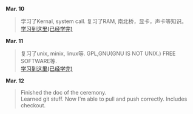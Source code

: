 
**Mar. 10**
>学习了Kernal, system call. 复习了RAM, 南北桥，显卡，声卡等知识。  
[学习到这里(已经学完)](http://linux.vbird.org/linux_basic/0105computers.php)  

**Mar. 11**
>复习了unix, minix, linux等. GPL,GNU(GNU IS NOT UNIX.) FREE SOFTWARE等.  
[学习到这里(已经学完)](http://linux.vbird.org/linux_basic/0110whatislinux.php)  

**Mar. 12**
> Finished the doc of the ceremony.   
Learned git stuff. Now I'm able to pull and push correctly. Includes checkout.   



